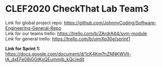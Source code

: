 # CLEF2020 CheckThat Lab Team3
Link for global project repo: https://github.com/JohnnyCoding/Software-Engineering-General-Repo</br>
Link for our teams trello: https://trello.com/b/ZArdrA44/svm-module</br>
Link for general trello: https://trello.com/b/ujmXq30e/sprint1</br>

**Link for Sprint 1:** https://docs.google.com/document/d/1cK4Km7nZNNKWVlt-lA_dxEFe08iGGtKxQEummjb_kQc/edit
